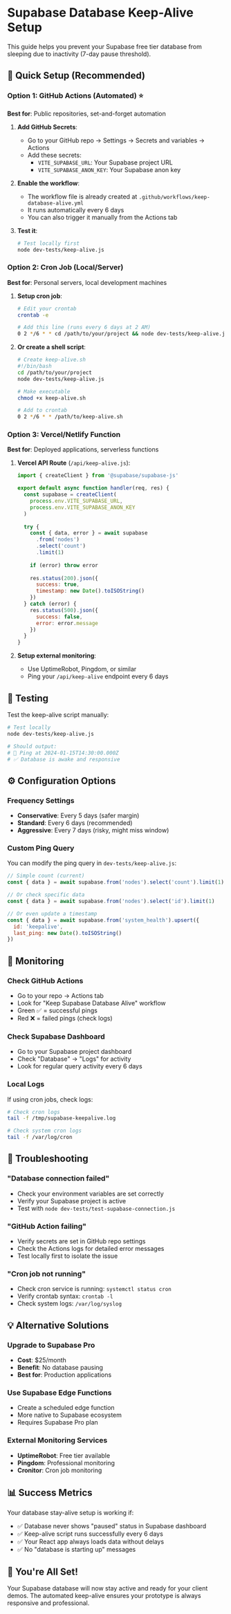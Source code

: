 # Supabase Database Keep-Alive Setup

This guide helps you prevent your Supabase free tier database from sleeping due to inactivity (7-day pause threshold).

## 🎯 Quick Setup (Recommended)

### Option 1: GitHub Actions (Automated) ⭐
**Best for**: Public repositories, set-and-forget automation

1. **Add GitHub Secrets**:
   - Go to your GitHub repo → Settings → Secrets and variables → Actions
   - Add these secrets:
     - `VITE_SUPABASE_URL`: Your Supabase project URL
     - `VITE_SUPABASE_ANON_KEY`: Your Supabase anon key

2. **Enable the workflow**:
   - The workflow file is already created at `.github/workflows/keep-database-alive.yml`
   - It runs automatically every 6 days
   - You can also trigger it manually from the Actions tab

3. **Test it**:
   ```bash
   # Test locally first
   node dev-tests/keep-alive.js
   ```

### Option 2: Cron Job (Local/Server)
**Best for**: Personal servers, local development machines

1. **Setup cron job**:
   ```bash
   # Edit your crontab
   crontab -e
   
   # Add this line (runs every 6 days at 2 AM)
   0 2 */6 * * cd /path/to/your/project && node dev-tests/keep-alive.js >> /tmp/supabase-keepalive.log 2>&1
   ```

2. **Or create a shell script**:
   ```bash
   # Create keep-alive.sh
   #!/bin/bash
   cd /path/to/your/project
   node dev-tests/keep-alive.js
   
   # Make executable
   chmod +x keep-alive.sh
   
   # Add to crontab
   0 2 */6 * * /path/to/keep-alive.sh
   ```

### Option 3: Vercel/Netlify Function
**Best for**: Deployed applications, serverless functions

1. **Vercel API Route** (`/api/keep-alive.js`):
   ```javascript
   import { createClient } from '@supabase/supabase-js'
   
   export default async function handler(req, res) {
     const supabase = createClient(
       process.env.VITE_SUPABASE_URL,
       process.env.VITE_SUPABASE_ANON_KEY
     )
     
     try {
       const { data, error } = await supabase
         .from('nodes')
         .select('count')
         .limit(1)
       
       if (error) throw error
       
       res.status(200).json({ 
         success: true, 
         timestamp: new Date().toISOString() 
       })
     } catch (error) {
       res.status(500).json({ 
         success: false, 
         error: error.message 
       })
     }
   }
   ```

2. **Setup external monitoring**:
   - Use UptimeRobot, Pingdom, or similar
   - Ping your `/api/keep-alive` endpoint every 6 days

## 🧪 Testing

Test the keep-alive script manually:
```bash
# Test locally
node dev-tests/keep-alive.js

# Should output:
# 🏓 Ping at 2024-01-15T14:30:00.000Z
# ✅ Database is awake and responsive
```

## ⚙️ Configuration Options

### Frequency Settings
- **Conservative**: Every 5 days (safer margin)
- **Standard**: Every 6 days (recommended)  
- **Aggressive**: Every 7 days (risky, might miss window)

### Custom Ping Query
You can modify the ping query in `dev-tests/keep-alive.js`:
```javascript
// Simple count (current)
const { data } = await supabase.from('nodes').select('count').limit(1)

// Or check specific data
const { data } = await supabase.from('nodes').select('id').limit(1)

// Or even update a timestamp
const { data } = await supabase.from('system_health').upsert({
  id: 'keepalive',
  last_ping: new Date().toISOString()
})
```

## 🚨 Monitoring

### Check GitHub Actions
- Go to your repo → Actions tab
- Look for "Keep Supabase Database Alive" workflow
- Green ✅ = successful pings
- Red ❌ = failed pings (check logs)

### Check Supabase Dashboard
- Go to your Supabase project dashboard
- Check "Database" → "Logs" for activity
- Look for regular query activity every 6 days

### Local Logs
If using cron jobs, check logs:
```bash
# Check cron logs
tail -f /tmp/supabase-keepalive.log

# Check system cron logs
tail -f /var/log/cron
```

## 🔧 Troubleshooting

### "Database connection failed"
- Check your environment variables are set correctly
- Verify your Supabase project is active
- Test with `node dev-tests/test-supabase-connection.js`

### "GitHub Action failing"
- Verify secrets are set in GitHub repo settings
- Check the Actions logs for detailed error messages
- Test locally first to isolate the issue

### "Cron job not running"
- Check cron service is running: `systemctl status cron`
- Verify crontab syntax: `crontab -l`
- Check system logs: `/var/log/syslog`

## 💡 Alternative Solutions

### Upgrade to Supabase Pro
- **Cost**: $25/month
- **Benefit**: No database pausing
- **Best for**: Production applications

### Use Supabase Edge Functions
- Create a scheduled edge function
- More native to Supabase ecosystem
- Requires Supabase Pro plan

### External Monitoring Services
- **UptimeRobot**: Free tier available
- **Pingdom**: Professional monitoring
- **Cronitor**: Cron job monitoring

## 📊 Success Metrics

Your database stay-alive setup is working if:
- ✅ Database never shows "paused" status in Supabase dashboard
- ✅ Keep-alive script runs successfully every 6 days
- ✅ Your React app always loads data without delays
- ✅ No "database is starting up" messages

## 🎉 You're All Set!

Your Supabase database will now stay active and ready for your client demos. The automated keep-alive ensures your prototype is always responsive and professional.


